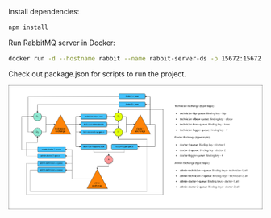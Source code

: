 Install dependencies:
```bash
npm install
```

Run RabbitMQ server in Docker:
```bash
docker run -d --hostname rabbit --name rabbit-server-ds -p 15672:15672 -p 5672:5672 rabbitmq:3.12.2-management
```

Check out package.json for scripts to run the project.

![RabbitMQ Diagram](rabbit-diagram.png)

